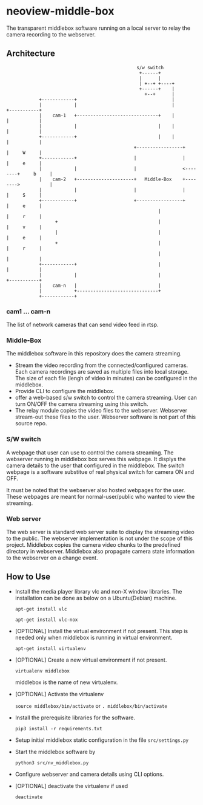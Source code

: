 # neoview-middle-box
The transparent middlebox software running on a local server to relay the camera recording to the webserver.

## Architecture




                                                    s/w switch
                                                     +------+
                                                     |      |
                                                     | +--+ +----+
                                                     +------+    |
                                                       +--+      |
                +------------+                                   |
                |            |                                   |            +-----------+
                |    cam-1   +------------------------------+    |            |           |
                |            |                              |    |            |           |
                +------------+                              |    |            |           |
                                                   +-----------------+        |     W     |
                +------------+                     |                 |        |     e     |
                |            |                     |                 <--------+     b     |
                |    cam-2   +---------------------+   Middle-Box    +-------->           |
                |            |                     |                 |        |     S     |
                +------------+                     +-----------------+        |     e     |
                                                            |                 |     r     |
                      +                                     |                 |     v     |
                      |                                     |                 |     e     |
                      +                                     |                 |     r     |
                                                            |                 |           |
                +------------+                              |                 |           |
                |            |                              |                 +-----------+
                |    cam-n   |                              |
                |            +------------------------------+
                +------------+


### cam1 ... cam-n
The list of network cameras that can send video feed in rtsp.

### Middle-Box
The middlebox software in this repository does the camera streaming.

* Stream the video recording from the connected/configured cameras. Each camera
recordings are saved as multiple files into local storage. The size of each file
(lengh of video in minutes) can be configured in the middlebox.
* Provide CLI to configure the middlebox.
* offer a web-based s/w switch to control the camera streaming. User can turn
ON/OFF the camera streaming using this switch.
* The relay module copies the video files to the webserver. Webserver stream-out
these files to the user. Webserver software is not part of this source repo.

### S/W switch
A webpage that user can use to control the camera streaming. The webserver
running in middlebox box serves this webpage. It displys the camera details to
the user that configured in the middlebox.  The switch webpage is a software
substitue of real physical switch for camera ON and OFF.

It must be noted that the webserver also hosted webpages for the user.
These webpages are meant for normal-user/public who wanted to view the streaming.

### Web server
The web server is standard web server suite to display the streaming video to the
public. The webserver implementation is not under the scope of this project.
Middlebox copies the camera video chunks to the predefined directory in
webserver. Middlebox also propagate camera state information to the webserver on
a change event.

## How to Use

* Install the media player library vlc and non-X window libraries. The
installation can be done as below on a Ubuntu(Debian) machine.

  `apt-get install vlc`

  `apt-get install vlc-nox`

* [OPTIONAL] Install the virtual environment if not present. This step is needed only when
middlebox is running in virtual environment.

  `apt-get install virtualenv`

* [OPTIONAL] Create a new virtual environment if not present.

  `virtualenv middlebox`

  middlebox is the name of new virtualenv.

* [OPTIONAL] Activate the virtualenv

  `source middlebox/bin/activate` or `. middlebox/bin/activate`

* Install the prerequisite libraries for the software.

  `pip3 install -r requirements.txt`

* Setup initial middlebox static configuration in the file  `src/settings.py`

* Start the middlebox software by

  `python3 src/nv_middlebox.py`

* Configure webserver and camera details using CLI options.

* [OPTIONAL] deactivate the virtualenv if used

  `deactivate`
